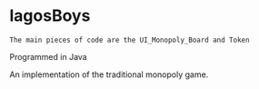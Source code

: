 # lagosBoys
```
The main pieces of code are the UI_Monopoly_Board and Token
```
Programmed in Java

An implementation of the traditional monopoly game.

